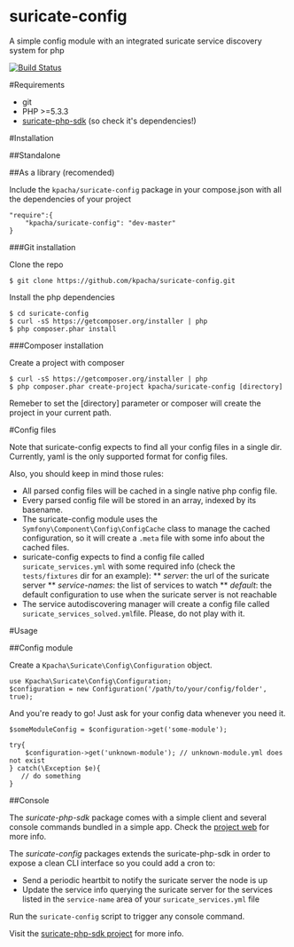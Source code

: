 suricate-config
================

A simple config module with an integrated suricate service discovery system for php

[![Build Status](https://travis-ci.org/kpacha/suricate-config.png?branch=master)](https://travis-ci.org/kpacha/suricate-config)

#Requirements

* git
* PHP >=5.3.3
* [suricate-php-sdk](https://github.com/kpacha/suricate-php.sdk) (so check it's dependencies!)

#Installation

##Standalone

##As a library (recomended)

Include the `kpacha/suricate-config` package in your compose.json with all the dependencies of your project

    "require":{
        "kpacha/suricate-config": "dev-master"
    }

###Git installation

Clone the repo

    $ git clone https://github.com/kpacha/suricate-config.git

Install the php dependencies

    $ cd suricate-config
    $ curl -sS https://getcomposer.org/installer | php
    $ php composer.phar install

###Composer installation

Create a project with composer

    $ curl -sS https://getcomposer.org/installer | php
    $ php composer.phar create-project kpacha/suricate-config [directory]

Remeber to set the [directory] parameter or composer will create the project in your current path.

#Config files

Note that suricate-config expects to find all your config files in a single dir. Currently, yaml is the only supported format for config files.

Also, you should keep in mind those rules:

* All parsed config files will be cached in a single native php config file.
* Every parsed config file will be stored in an array, indexed by its basename.
* The suricate-config module uses the `Symfony\Component\Config\ConfigCache` class to manage the cached configuration, so it will create a `.meta` file with some info about the cached files.
* suricate-config expects to find a config file called `suricate_services.yml` with some required info (check the `tests/fixtures` dir for an example):
** *server*: the url of the suricate server
** *service-names*: the list of services to watch
** *default*: the default configuration to use when the suricate server is not reachable
* The service autodiscovering manager will create a config file called `suricate_services_solved.yml`file. Please, do not play with it.

#Usage

##Config module

Create a `Kpacha\Suricate\Config\Configuration` object.

    use Kpacha\Suricate\Config\Configuration;
    $configuration = new Configuration('/path/to/your/config/folder', true);

And you're ready to go! Just ask for your config data whenever you need it.

    $someModuleConfig = $configuration->get('some-module');

    try{
        $configuration->get('unknown-module'); // unknown-module.yml does not exist
    } catch(\Exception $e){
       // do something
    }

##Console

The *suricate-php-sdk* package comes with a simple client and several console commands bundled in a simple app. Check the [project web](https://github.com/kpacha/suricate-php-sdk) for more info.

The *suricate-config* packages extends the suricate-php-sdk in order to expose a clean CLI interface so you could add a cron to:

* Send a periodic heartbit to notify the suricate server the node is up
* Update the service info querying the suricate server for the services listed in the `service-name` area of your `suricate_services.yml` file

Run the `suricate-config` script to trigger any console command. 

Visit the [suricate-php-sdk project](https://github.com/kpacha/suricate-php.sdk) for more info.